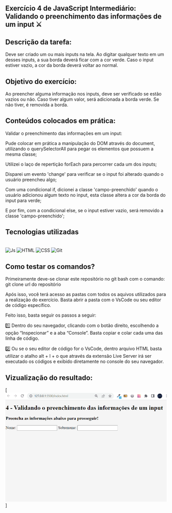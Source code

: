 ## Exercício 4 de JavaScript Intermediário: Validando o preenchimento das informações de um input ⚔

## Descrição da tarefa:
Deve ser criado um ou mais inputs na tela. Ao digitar qualquer texto em um desses inputs, a sua borda deverá ficar com a cor verde. Caso o input estiver vazio, a cor da borda deverá voltar ao normal.

## Objetivo do exercício:
Ao preencher alguma informação nos inputs, deve ser verificado se estão vazios ou não. 
Caso tiver algum valor, será adicionada a borda verde. Se não tiver, é removida a borda.

## Conteúdos colocados em prática:
Validar o preenchimento das informações em um input:

Pude colocar em prática a manipulação do DOM através do document, utilizando o querySelectorAll para pegar os elementos que possuem a mesma classe;

Utilizei o laço de repertição forEach para percorrer cada um dos inputs;

Disparei um evento 'change' para verificar se o input foi alterado quando o usuário preencheu algo;

Com uma condicional if, dicionei a classe 'campo-preenchido' quando o  usuário adicionou algum texto no input, esta classe altera a cor da borda do input para verde;

E por fim, com a condicional else, se o input estiver vazio, será removido a classe 'campo-preenchido';



## Tecnologias utilizadas
<div style="display: inline_block"><br>
    <img align="center" alt="Js" height="45" width="50" src="https://cdn.jsdelivr.net/gh/devicons/devicon/icons/html5/html5-plain-wordmark.svg" />
    <img align="center" alt="HTML" height="45" width="50" src="https://cdn.jsdelivr.net/gh/devicons/devicon/icons/css3/css3-plain-wordmark.svg" />
    <img align="center" alt="CSS" height="40" width="45" src="https://cdn.jsdelivr.net/gh/devicons/devicon/icons/javascript/javascript-original.svg" />
    <img align="center" alt="Git" height="65" width="70"
src="https://cdn.jsdelivr.net/gh/devicons/devicon/icons/git/git-plain-wordmark.svg" />
</div>

## Como testar os comandos? 
Primeiramente deve-se clonar este repositório no git bash com o comando: git clone url do repositório

Após isso, você terá acesso as pastas com todos os aquivos utilizados para a realização do exercício. Basta abrir a pasta com o VsCode ou seu editor de código específico.

Feito isso, basta seguir os passos a seguir:

1️⃣ Dentro do seu navegador, clicando com o botão direito, escolhendo a opção “Inspecionar” e a aba “Console”. Basta copiar e colar cada uma das linha de código.

2️⃣ Ou se o seu editor de código for o VsCode, dentro arquivo HTML basta utilizar o atalho alt + l + o que através da extensão Live Server irá ser executado os códigos e exibido diretamente no console do seu navegador.

## Vizualização do resultado:
[<img src="./exercicio4.gif" alt="imagem do exercício">]